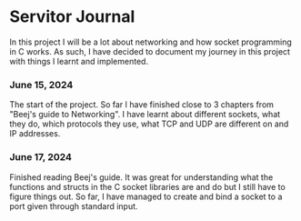 # Servitor Journal
In this project I will be a lot about networking and how socket programming in C works. As such, I have decided to document my journey in this project with things I learnt and implemented.

### June 15, 2024
The start of the project. So far I have finished close to 3 chapters from "Beej's guide to Networking". I have learnt about different sockets, what they do, which protocols they use, what TCP and UDP are different on and IP addresses.

### June 17, 2024
Finished reading Beej's guide. It was great for understanding what the functions and structs in the C socket libraries are and do
but I still have to figure things out. So far, I have managed to create and bind a socket to a port given through standard input.

